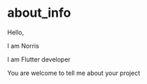 # about_info


Hello,

I am Norris

I am Flutter developer

You are welcome to tell me about your project
